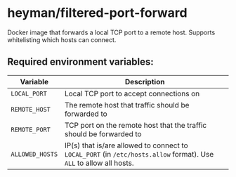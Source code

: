 # heyman/filtered-port-forward

Docker image that forwards a local TCP port to a remote host. Supports whitelisting which hosts can connect.

## Required environment variables:

| Variable | Description |
| --- | ----------- |
| `LOCAL_PORT` | Local TCP port to accept connections on |
| `REMOTE_HOST` | The remote host that traffic should be forwarded to |
| `REMOTE_PORT` | TCP port on the remote host that the traffic should be forwarded to |
| `ALLOWED_HOSTS` | IP(s) that is/are allowed to connect to `LOCAL_PORT` (in `/etc/hosts.allow` format). Use `ALL` to allow all hosts. |

